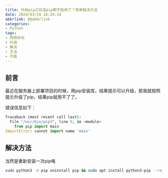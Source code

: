 ```yaml
---
title: 升级pip之后连pip都不能用了？简单解决方法
date: 2020/03/28 16:24:14
abbrlink: @@abbrlink
categories:
- Python
tags:
- 网络协议
- 升级
- 解决
- 方法
- 不能
---
```

## 前言
最近在服务器上部署项目的时候，用pip安装库，结果提示可以升级，那我就按照提示升级了pip，结果pip就用不了了。

错误信息如下：
```python
Traceback (most recent call last):
  File "/usr/bin/pip3", line 9, in <module>
    from pip import main
ImportError: cannot import name 'main'
```

## 解决方法
当然是重新安装一次pip咯
```bash
sudo python3 -m pip uninstall pip && sudo apt install python3-pip --reinstall
```
